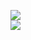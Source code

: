 [![](https://img.shields.io/badge/Made%20With-Github%20Spray-lightgrey.svg?style=for-the-badge&logo=github)](https://github.com/Annihil/github-spray#11293)  
[![](https://i.imgur.com/2DrTn0Z.gif)](https://github.com/Annihil/github-spray)